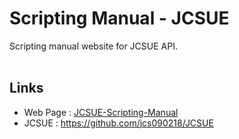 # Scripting Manual - JCSUE #

Scripting manual website for JCSUE API. <br/><br/>

## Links ##
* Web Page : <a href="http://www.jcs-profile.com:3003">JCSUE-Scripting-Manual</a>
* JCSUE : https://github.com/jcs090218/JCSUE
